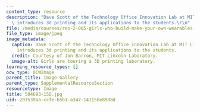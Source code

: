 ```yaml
---
content_type: resource
description: "Dave Scott of the Technology Office Innovation Lab at MIT Lincoln Laboratory\
  \ introduces 3d printing and its applications to the students.\r\n"
file: /media/courses/res-2-005-girls-who-build-make-your-own-wearables-workshop-spring-2015/207539aaccfeb5b1a34714115be89d8d_504693-15D.jpg
file_type: image/jpeg
image_metadata:
  caption: Dave Scott of the Technology Office Innovation Lab at MIT Lincoln Laboratory
    introduces 3d printing and its applications to the students.
  credit: Courtesy of Jon Barron, MIT Lincoln Laboratory.
  image-alt: Girls are touring a 3D printing laboratory.
learning_resource_types: []
ocw_type: OCWImage
parent_title: Image Gallery
parent_type: SupplementalResourceSection
resourcetype: Image
title: 504693-15D.jpg
uid: 207539aa-ccfe-b5b1-a347-14115be89d8d
---
```

